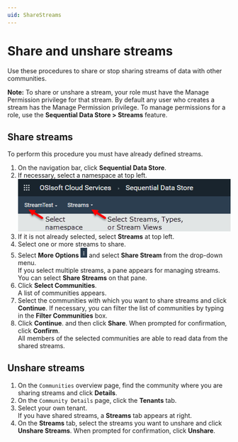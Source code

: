 ```yaml
---
uid: ShareStreams
---
```


# Share and unshare streams

Use these procedures to share or stop sharing streams of data with other communities.

**Note:** To share or unshare a stream, your role must have the Manage Permission privilege for that stream. By default any user who creates a stream has the Manage Permission privilege. To manage permissions for a role, use the **Sequential Data Store > Streams** feature. 

## Share streams

To perform this procedure you must have already defined streams.

1. On the navigation bar, click **Sequential Data Store**.
2. If necessary, select a namespace at top left.<br>![](images\select-namespace-streams.png "Select a namespace and Streams")
3. If it is not already selected, select **Streams** at top left.
4. Select one or more streams to share.
5. Select **More Options** ![More Options](images\more-options.png "More Options") and select **Share Stream** from the drop-down menu.<br>If you select multiple streams, a pane appears for managing streams. You can select **Share Streams** on that pane.
6. Click **Select Communities**.<br>A list of communities appears.
8. Select the communities with which you want to share streams and click **Continue**. If necessary, you can filter the list of communities by typing in the **Filter Communities** box.
9. Click **Continue**. and then click **Share**. When prompted for confirmation, click **Confirm**.<br>All members of the selected communities are able to read data from the shared streams.

## Unshare streams

1. On the `Communities` overview page, find the community where you are sharing streams and click **Details**.
2. On the `Community Details` page, click the **Tenants** tab.
3. Select your own tenant.<br>If you have shared streams, a **Streams** tab appears at right.
4. On the **Streams** tab, select the streams you want to unshare and click **Unshare Streams**. When prompted for confirmation, click **Unshare**.
